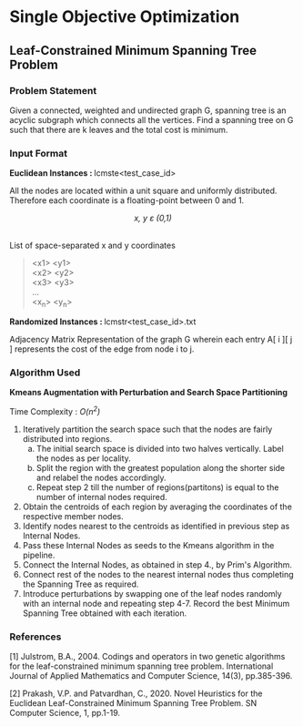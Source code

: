 <h1>Single Objective Optimization</h1>
<h2>Leaf-Constrained Minimum Spanning Tree Problem</h2>
<div>
<h3>Problem Statement</h3>
<p>Given a connected, weighted and undirected graph G, spanning tree is an acyclic subgraph which connects all the vertices. Find a spanning tree on G such that there are k leaves and the total cost is minimum.</p>
</div>

<div>
<h3>Input Format</h3>

<b>Euclidean Instances : </b> lcmste\<test_case_id>

All the nodes are located within a unit square and uniformly distributed. Therefore each coordinate is a floating-point between 0 and 1.

<center><i> x, y &epsilon; (0,1) </i></center><br>

List of space-separated x and y coordinates

> \<x1> \<y1> <br>
> \<x2> \<y2> <br>
> \<x3> \<y3> <br>
> ... <br>
> \<x<sub>n</sub>> \<y<sub>n</sub>> <br>

<b>Randomized Instances : </b> lcmstr\<test_case_id>.txt

Adjacency Matrix Representation of the graph G wherein each entry A[ i ][ j ] represents the cost of the edge from node i to j.

</div>

<h3>Algorithm Used</h3>

<b>Kmeans Augmentation with Perturbation and Search Space Partitioning</b>

Time Complexity : <i>O(n<sup>2</sup>)</i>

<ol>
<li>Iteratively partition the search space such that the nodes are fairly distributed into regions.
<ol type='a'>
<li>The initial search space is divided into two halves vertically. Label the nodes as per locality.</li>
<li>Split the region with the greatest population along the shorter side and relabel the nodes accordingly.</li>
<li>Repeat step 2 till the number of regions(partitons) is equal to the number of internal nodes required.</li>
</ol>
</li>
<li>Obtain the centroids of each region by averaging the coordinates of the respective member nodes.</li> 
<li>Identify nodes nearest to the centroids as identified in previous step as Internal Nodes.</li>
<li>Pass these Internal Nodes as seeds to the Kmeans algorithm in the pipeline.</li>
<li>Connect the Internal Nodes, as obtained in step 4., by Prim's Algorithm.</li>
<li>Connect rest of the nodes to the nearest internal nodes thus completing the Spanning Tree as required.</li>
<li>Introduce perturbations by swapping one of the leaf nodes randomly with an internal node and repeating step 4-7. Record the best Minimum Spanning Tree obtained with each iteration.</li>
</ol>

<h3>References</h3>

[1] Julstrom, B.A., 2004. Codings and operators in two genetic algorithms for the leaf-constrained minimum spanning tree problem. International Journal of Applied Mathematics and Computer Science, 14(3), pp.385-396.

[2] Prakash, V.P. and Patvardhan, C., 2020. Novel Heuristics for the Euclidean Leaf-Constrained Minimum Spanning Tree Problem. SN Computer Science, 1, pp.1-19.